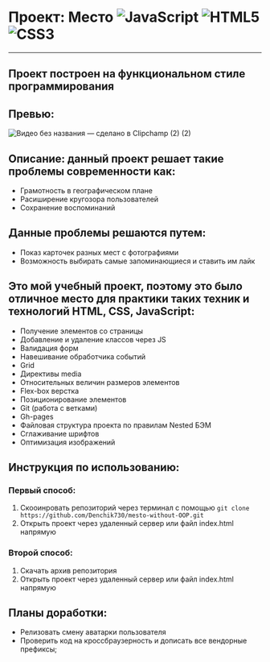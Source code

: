 # Проект: Место ![JavaScript](https://img.shields.io/badge/javascript-%23323330.svg?style=for-the-badge&logo=javascript&logoColor=%23F7DF1E) ![HTML5](https://img.shields.io/badge/html5-%23E34F26.svg?style=for-the-badge&logo=html5&logoColor=white) ![CSS3](https://img.shields.io/badge/css3-%231572B6.svg?style=for-the-badge&logo=css3&logoColor=white)
------
## Проект построен на функциональном стиле программирования
## Превью:
![Видео без названия — сделано в Clipchamp (2) (2)](https://user-images.githubusercontent.com/102176847/215270442-87909be3-6282-4b7c-826a-70a12cda5322.gif)
## Описание: данный проект решает такие проблемы современности как:
* Грамотность в географическом плане
* Расиширение кругозора пользователей
* Сохранение воспоминаний
## Данные проблемы решаются путем:
* Показ карточек разных мест с фотографиями
* Возможность выбирать самые запоминающиеся и ставить им лайк
## Это мой учебный проект, поэтому это было отличное место для практики таких техник и технологий HTML, CSS, JavaScript:
* Получение элементов со страницы
* Добавление и удаление классов через JS
* Валидация форм
* Навешивание обработчика событий
* Grid
* Директивы media
* Относительных величин размеров элементов
* Flex-box верстка
* Позиционирование элементов
* Git (работа с ветками)
* Gh-pages
* Файловая структура проекта по правилам Nested БЭМ
* Сглаживание шрифтов
* Оптимизация изображений

## Инструкция  по использованию:
### Первый способ:
1. Скооинровать репозиторий через терминал с помощью `git clone https://github.com/Denchik730/mesto-without-OOP.git`
2. Открыть проект через удаленный сервер или файл index.html напрямую
### Второй способ:
1. Скачать архив репозитория
2. Открыть проект через удаленный сервер или файл index.html напрямую
## Планы доработки:
* Релизовать смену аватарки пользователя
* Проверить код на кроссбраузерность и дописать все вендорные префиксы;

